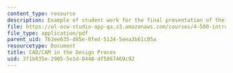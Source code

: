 ```yaml
---
content_type: resource
description: Example of student work for the final presentation of the course.
file: https://ol-ocw-studio-app-qa.s3.amazonaws.com/courses/4-500-introduction-to-design-computing-fall-2008/3f1b035e29055e1d0448df5867469c92_final_9.pdf
file_type: application/pdf
parent_uid: 763ee635-d85e-0fed-5134-5eea3b61c05a
resourcetype: Document
title: CAD/CAM in the Design Proces
uid: 3f1b035e-2905-5e1d-0448-df5867469c92
---
```

